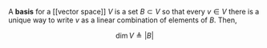 A **basis** for a [[vector space]] $V$ is a set $B \subset V$ so that every $v \in V$ there is a unique way to write $v$ as a linear combination of elements of $B$. Then,

$$
\dim V \triangleq |B|
$$